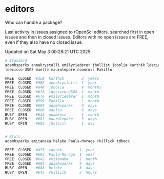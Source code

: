 # editors

Who can handle a package?

Last activity in issues assigned to rOpenSci editors, searched first in open
issues and then in closed issues. Editors with no open issues are FREE, even if
they also have no closed issue.


Updated on Sat May 3 00:28:21 UTC 2025

```bash
# Standard
adamhsparks annakrystalli emilyriederer jhollist jooolia karthik ldecicco
ldecicco-USGS maelle maurolepore noamross Pakillo

FREE  CLOSED  #358  karthik        2  years
FREE  CLOSED  #502  annakrystalli  1  year
FREE  CLOSED  #648  jooolia        9  months
FREE  CLOSED  #675  ldecicco-USGS  1  month
FREE  CLOSED  #676  emilyriederer  1  month
FREE  CLOSED  #599  Pakillo        1  month
FREE  CLOSED  #684  adamhsparks    9  days
FREE  CLOSED  #686  maelle         8  days
BUSY  OPEN    #615  noamross       1  month
BUSY  OPEN    #681  maurolepore    3  days
BUSY  OPEN    #685  jhollist       1  day


# Stats
adamhsparks emitanaka helske Paula-Moraga rkillick tdhock

FREE  CLOSED  #475  tdhock        1  year
FREE  CLOSED  #603  Paula-Moraga  1  year
FREE  CLOSED  #642  emitanaka     1  month
FREE  CLOSED  #684  adamhsparks   9  days
BUSY  OPEN    #688  helske        3  days
BUSY  OPEN    #645  rkillick      5  hours
```
